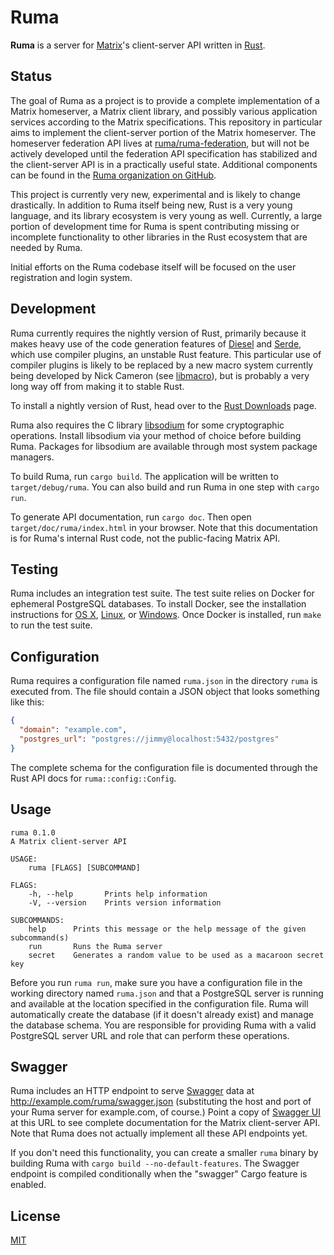 # Ruma

**Ruma** is a server for [Matrix](https://matrix.org/)'s client-server API written in [Rust](https://www.rust-lang.org/).

## Status

The goal of Ruma as a project is to provide a complete implementation of a Matrix homeserver, a Matrix client library, and possibly various application services according to the Matrix specifications.
This repository in particular aims to implement the client-server portion of the Matrix homeserver.
The homeserver federation API lives at [ruma/ruma-federation](https://github.com/ruma/ruma-federation), but will not be actively developed until the federation API specification has stabilized and the client-server API is in a practically useful state.
Additional components can be found in the [Ruma organization on GitHub](https://github.com/ruma).

This project is currently very new, experimental and is likely to change drastically.
In addition to Ruma itself being new, Rust is a very young language, and its library ecosystem is very young as well.
Currently, a large portion of development time for Ruma is spent contributing missing or incomplete functionality to other libraries in the Rust ecosystem that are needed by Ruma.

Initial efforts on the Ruma codebase itself will be focused on the user registration and login system.

## Development

Ruma currently requires the nightly version of Rust, primarily because it makes heavy use of the code generation features of [Diesel](https://github.com/sgrif/diesel) and [Serde](https://github.com/serde-rs/serde), which use compiler plugins, an unstable Rust feature.
This particular use of compiler plugins is likely to be replaced by a new macro system currently being developed by Nick Cameron (see [libmacro](http://www.ncameron.org/blog/libmacro/)), but is probably a very long way off from making it to stable Rust.

To install a nightly version of Rust, head over to the [Rust Downloads](https://www.rust-lang.org/downloads.html) page.

Ruma also requires the C library [libsodium](https://github.com/jedisct1/libsodium) for some cryptographic operations.
Install libsodium via your method of choice before building Ruma.
Packages for libsodium are available through most system package managers.

To build Ruma, run `cargo build`. The application will be written to `target/debug/ruma`.
You can also build and run Ruma in one step with `cargo run`.

To generate API documentation, run `cargo doc`. Then open `target/doc/ruma/index.html` in your browser.
Note that this documentation is for Ruma's internal Rust code, not the public-facing Matrix API.

## Testing

Ruma includes an integration test suite.
The test suite relies on Docker for ephemeral PostgreSQL databases.
To install Docker, see the installation instructions for [OS X](https://docs.docker.com/mac/), [Linux](https://docs.docker.com/linux/), or [Windows](https://docs.docker.com/windows/).
Once Docker is installed, run `make` to run the test suite.

## Configuration

Ruma requires a configuration file named `ruma.json` in the directory `ruma` is executed from.
The file should contain a JSON object that looks something like this:

``` json
{
  "domain": "example.com",
  "postgres_url": "postgres://jimmy@localhost:5432/postgres"
}
```

The complete schema for the configuration file is documented through the Rust API docs for `ruma::config::Config`.

## Usage

```
ruma 0.1.0
A Matrix client-server API

USAGE:
    ruma [FLAGS] [SUBCOMMAND]

FLAGS:
    -h, --help       Prints help information
    -V, --version    Prints version information

SUBCOMMANDS:
    help      Prints this message or the help message of the given subcommand(s)
    run       Runs the Ruma server
    secret    Generates a random value to be used as a macaroon secret key
```

Before you run `ruma run`, make sure you have a configuration file in the working directory named `ruma.json` and that a PostgreSQL server is running and available at the location specified in the configuration file. Ruma will automatically create the database (if it doesn't already exist) and manage the database schema. You are responsible for providing Ruma with a valid PostgreSQL server URL and role that can perform these operations.

## Swagger

Ruma includes an HTTP endpoint to serve [Swagger](http://swagger.io/) data at http://example.com/ruma/swagger.json (substituting the host and port of your Ruma server for example.com, of course.)
Point a copy of [Swagger UI](https://github.com/swagger-api/swagger-ui) at this URL to see complete documentation for the Matrix client-server API.
Note that Ruma does not actually implement all these API endpoints yet.

If you don't need this functionality, you can create a smaller `ruma` binary by building Ruma with `cargo build --no-default-features`.
The Swagger endpoint is compiled conditionally when the "swagger" Cargo feature is enabled.

## License

[MIT](http://opensource.org/licenses/MIT)
